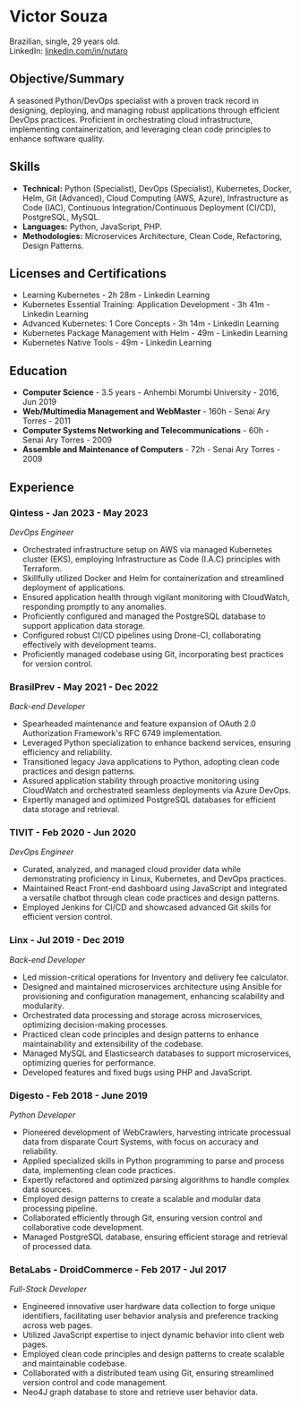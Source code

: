 # Victor Souza
Brazilian, single, 29 years old.  
LinkedIn: [linkedin.com/in/nutaro](https://www.linkedin.com/in/nutaro/)

## Objective/Summary
A seasoned Python/DevOps specialist with a proven track record in designing, deploying, and managing robust applications through efficient DevOps practices. Proficient in orchestrating cloud infrastructure, implementing containerization, and leveraging clean code principles to enhance software quality.

## Skills
- **Technical:** Python (Specialist), DevOps (Specialist), Kubernetes, Docker, Helm, Git (Advanced), Cloud Computing (AWS, Azure), Infrastructure as Code (IAC), Continuous Integration/Continuous Deployment (CI/CD), PostgreSQL, MySQL.
- **Languages:** Python, JavaScript, PHP.
- **Methodologies:** Microservices Architecture, Clean Code, Refactoring, Design Patterns.

## Licenses and Certifications
- Learning Kubernetes - 2h 28m - Linkedin Learning
- Kubernetes Essential Training: Application Development - 3h 41m - Linkedin Learning
- Advanced Kubernetes: 1 Core Concepts - 3h 14m - Linkedin Learning
- Kubernetes Package Management with Helm - 49m - Linkedin Learning
- Kubernetes Native Tools - 49m - Linkedin Learning

## Education
- **Computer Science** - 3.5 years - Anhembi Morumbi University - 2016, Jun 2019
- **Web/Multimedia Management and WebMaster** - 160h - Senai Ary Torres - 2011
- **Computer Systems Networking and Telecommunications** - 60h - Senai Ary Torres - 2009
- **Assemble and Maintenance of Computers** - 72h - Senai Ary Torres - 2009

## Experience

### Qintess - Jan 2023 - May 2023
*DevOps Engineer*
- Orchestrated infrastructure setup on AWS via managed Kubernetes cluster (EKS), employing Infrastructure as Code (I.A.C) principles with Terraform.
- Skillfully utilized Docker and Helm for containerization and streamlined deployment of applications.
- Ensured application health through vigilant monitoring with CloudWatch, responding promptly to any anomalies.
- Proficiently configured and managed the PostgreSQL database to support application data storage.
- Configured robust CI/CD pipelines using Drone-CI, collaborating effectively with development teams.
- Proficiently managed codebase using Git, incorporating best practices for version control.

### BrasilPrev - May 2021 - Dec 2022
*Back-end Developer*
- Spearheaded maintenance and feature expansion of OAuth 2.0 Authorization Framework's RFC 6749 implementation.
- Leveraged Python specialization to enhance backend services, ensuring efficiency and reliability.
- Transitioned legacy Java applications to Python, adopting clean code practices and design patterns.
- Assured application stability through proactive monitoring using CloudWatch and orchestrated seamless deployments via Azure DevOps.
- Expertly managed and optimized PostgreSQL databases for efficient data storage and retrieval.

### TIVIT - Feb 2020 - Jun 2020
*DevOps Engineer*
- Curated, analyzed, and managed cloud provider data while demonstrating proficiency in Linux, Kubernetes, and DevOps practices.
- Maintained React Front-end dashboard using JavaScript and integrated a versatile chatbot through clean code practices and design patterns.
- Employed Jenkins for CI/CD and showcased advanced Git skills for efficient version control.

### Linx - Jul 2019 - Dec 2019
*Back-end Developer*
- Led mission-critical operations for Inventory and delivery fee calculator.
- Designed and maintained microservices architecture using Ansible for provisioning and configuration management, enhancing scalability and modularity.
- Orchestrated data processing and storage across microservices, optimizing decision-making processes.
- Practiced clean code principles and design patterns to enhance maintainability and extensibility of the codebase.
- Managed MySQL and Elasticsearch databases to support microservices, optimizing queries for performance.
- Developed features and fixed bugs using PHP and JavaScript.

### Digesto - Feb 2018 - June 2019
*Python Developer*
- Pioneered development of WebCrawlers, harvesting intricate processual data from disparate Court Systems, with focus on accuracy and reliability.
- Applied specialized skills in Python programming to parse and process data, implementing clean code practices.
- Expertly refactored and optimized parsing algorithms to handle complex data sources.
- Employed design patterns to create a scalable and modular data processing pipeline.
- Collaborated efficiently through Git, ensuring version control and collaborative code development.
- Managed PostgreSQL database, ensuring efficient storage and retrieval of processed data.

### BetaLabs - DroidCommerce - Feb 2017 - Jul 2017
*Full-Stack Developer*
- Engineered innovative user hardware data collection to forge unique identifiers, facilitating user behavior analysis and preference tracking across web pages.
- Utilized JavaScript expertise to inject dynamic behavior into client web pages.
- Employed clean code principles and design patterns to create scalable and maintainable codebase.
- Collaborated with a distributed team using Git, ensuring streamlined version control and code management.
- Neo4J graph database to store and retrieve user behavior data.
